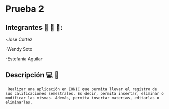 # Prueba 2
## Integrantes  :boy:  :woman: :woman::
-Jose Cortez

-Wendy Soto

-Estefania Aguilar

## Descripción  :computer: :iphone: 
``` Realizar una aplicación en IONIC que permita llevar el registro de sus calificaciones semestrales. Es decir, permita insertar, eliminar o modificar las mismas. Además, permita insertar materias, editarlas o eliminarlas.```

